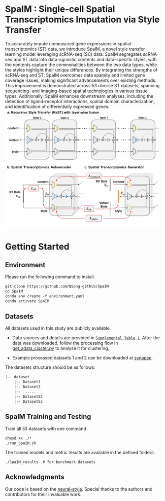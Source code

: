 # SpaIM : Single-cell Spatial Transcriptomics Imputation via Style Transfer

To accurately impute unmeasured gene expressions in spatial transcriptomics (ST) data, we introduce SpaIM, a novel style transfer learning model leveraging scRNA-seq (SC) data. SpaIM segregates scRNA-seq and ST data into data-agnostic contents and data-specific styles, with the contents capture the commonalities between the two data types, while the styles highlight their unique differences. By integrating the strengths of scRNA-seq and ST, SpaIM overcomes data sparsity and limited gene coverage issues, making significant advancements over existing methods. This improvement is demonstrated across 53 diverse ST datasets, spanning sequencing- and imaging-based spatial technologies in various tissue types. Additionally, SpaIM enhances downstream analyses, including the detection of ligand-receptor interactions, spatial domain characterization, and identification of differentially expressed genes.
![workflow](./Fig1.png)

# Getting Started

## Environment

Please run the following command to install.

```commandline
git clone https://github.com/QSong-github/SpaIM
cd SpaIM
conda env create -f environment.yaml
conda activate SpaIM
```

## Datasets

All datasets used in this study are publicly available. 

- Data sources and details are provided in [`Supplemental_Table_1`](./Supplemental_Table_1.xlsx). After the data was downloaded, follow the processing flow in [get_adata_cluster.py](get_adata_cluster.py) to analyse it for clustering.

- Example processed datasets 1 and 2 can be downloaded at [synapse](https://www.synapse.org/Synapse:syn64421787/files/).

The datasets structure should be as follows:
```
|-- dataset
    |-- Dataset1
    |-- Dataset2
    |-- ......
    |-- Dataset52
    |-- Dataset53
```

## SpaIM Training and Testing

Train all 53 datasets with one command
```
chmod +x ./*
./run_SpaIM.sh
```

The trained models and metric results are available in the defined folders:
```
./SpaIM_results  # for benchmark datasets
```


## Acknowledgments

Our code is based on the [neural-style](https://github.com/jcjohnson/neural-style). Special thanks to the authors and contributors for their invaluable work.

